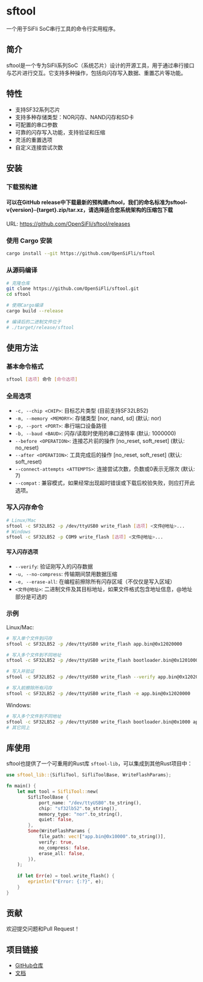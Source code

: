 # sftool

一个用于SiFli SoC串行工具的命令行实用程序。

## 简介

sftool是一个专为SiFli系列SoC（系统芯片）设计的开源工具，用于通过串行接口与芯片进行交互。它支持多种操作，包括向闪存写入数据、重置芯片等功能。

## 特性

- 支持SF32系列芯片
- 支持多种存储类型：NOR闪存、NAND闪存和SD卡
- 可配置的串口参数
- 可靠的闪存写入功能，支持验证和压缩
- 灵活的重置选项
- 自定义连接尝试次数

## 安装


### 下载预构建
#### 可以在GitHub release中下载最新的预构建sftool，我们的命名标准为sftool-v{version}-{target}.zip/tar.xz，请选择适合您系统架构的压缩包下载
URL: https://github.com/OpenSiFli/sftool/releases





### 使用 Cargo 安装

```bash
cargo install --git https://github.com/OpenSiFli/sftool
```

### 从源码编译

```bash
# 克隆仓库
git clone https://github.com/OpenSiFli/sftool.git
cd sftool

# 使用Cargo编译
cargo build --release

# 编译后的二进制文件位于
# ./target/release/sftool
```

## 使用方法

### 基本命令格式

```bash
sftool [选项] 命令 [命令选项]
```

### 全局选项

- `-c, --chip <CHIP>`: 目标芯片类型 (目前支持SF32LB52)
- `-m, --memory <MEMORY>`: 存储类型 [nor, nand, sd] (默认: nor)
- `-p, --port <PORT>`: 串行端口设备路径
- `-b, --baud <BAUD>`: 闪存/读取时使用的串口波特率 (默认: 1000000)
- `--before <OPERATION>`: 连接芯片前的操作 [no_reset, soft_reset] (默认: no_reset)
- `--after <OPERATION>`: 工具完成后的操作 [no_reset, soft_reset] (默认: soft_reset)
- `--connect-attempts <ATTEMPTS>`: 连接尝试次数，负数或0表示无限次 (默认: 7)
- `--compat` : 兼容模式，如果经常出现超时错误或下载后校验失败，则应打开此选项。

### 写入闪存命令

```bash
# Linux/Mac
sftool -c SF32LB52 -p /dev/ttyUSB0 write_flash [选项] <文件@地址>...
# Windows
sftool -c SF32LB52 -p COM9 write_flash [选项] <文件@地址>...
```

#### 写入闪存选项

- `--verify`: 验证刚写入的闪存数据
- `-u, --no-compress`: 传输期间禁用数据压缩
- `-e, --erase-all`: 在编程前擦除所有闪存区域（不仅仅是写入区域）
- `<文件@地址>`: 二进制文件及其目标地址，如果文件格式包含地址信息，@地址部分是可选的

### 示例

Linux/Mac:

```bash
# 写入单个文件到闪存
sftool -c SF32LB52 -p /dev/ttyUSB0 write_flash app.bin@0x12020000

# 写入多个文件到不同地址
sftool -c SF32LB52 -p /dev/ttyUSB0 write_flash bootloader.bin@0x12010000 app.bin@0x12020000 ftab.bin@0x12000000

# 写入并验证
sftool -c SF32LB52 -p /dev/ttyUSB0 write_flash --verify app.bin@0x12020000

# 写入前擦除所有闪存
sftool -c SF32LB52 -p /dev/ttyUSB0 write_flash -e app.bin@0x12020000
```

Windows:

```bash
# 写入多个文件到不同地址
sftool -c SF32LB52 -p /dev/ttyUSB0 write_flash bootloader.bin@0x1000 app.bin@0x12010000 ftab.bin@0x12000000
# 其它同上
```

## 库使用

sftool也提供了一个可重用的Rust库 `sftool-lib`，可以集成到其他Rust项目中：

```rust
use sftool_lib::{SifliTool, SifliToolBase, WriteFlashParams};

fn main() {
    let mut tool = SifliTool::new(
        SifliToolBase {
            port_name: "/dev/ttyUSB0".to_string(),
            chip: "sf32lb52".to_string(),
            memory_type: "nor".to_string(),
            quiet: false,
        },
        Some(WriteFlashParams {
            file_path: vec!["app.bin@0x10000".to_string()],
            verify: true,
            no_compress: false,
            erase_all: false,
        }),
    );
    
    if let Err(e) = tool.write_flash() {
        eprintln!("Error: {:?}", e);
    }
}
```

## 贡献

欢迎提交问题和Pull Request！

## 项目链接

- [GitHub仓库](https://github.com/OpenSiFli/sftool)
- [文档](https://docs.rs/sftool)
